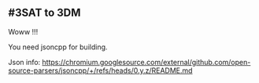 #3SAT to 3DM
---
Woww !!!

You need jsoncpp for building.

Json info:
https://chromium.googlesource.com/external/github.com/open-source-parsers/jsoncpp/+/refs/heads/0.y.z/README.md 

